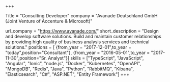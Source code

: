 +++

Title = "Consulting Developer"
company = "Avanade Deutschland GmbH (Joint Venture of Accenture & Microsoft)"

url_company = "https://www.avanade.com/"
short_description = "Design and develop software solutions. Build and maintain customer relationships by providing high quality of business analysis services and technical solutions."
positions = [
{from_year = "2017-12-01",to_year = "today",position="Consultant"},
{from_year = "2016-05-01",to_year = "2017-11-30",position="Sr. Analyst"}]
skills = ["TypeScript", "JavaScript", "Angular", "Ionic", "node.js", "Docker", "Kubernetes", "OpenAPI", "MongoDB", "Redis", "Java", "Python", "RabbitMQ", "Kibana", "Elasticsearch", "C#", "ASP.NET", "Entity Framework"]
+++
